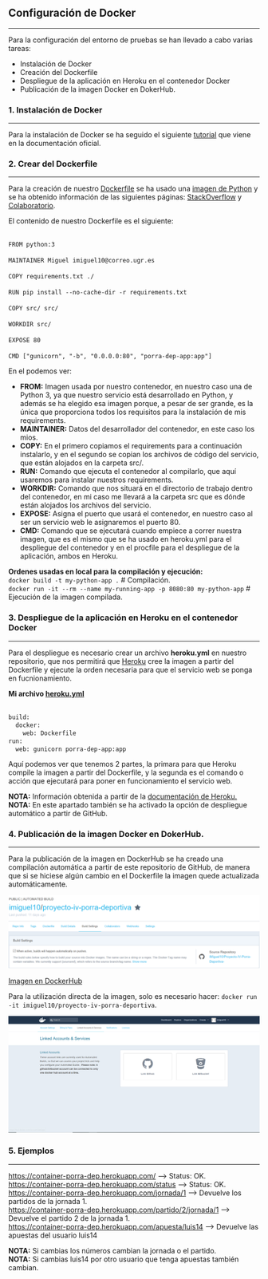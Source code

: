 ## Configuración de Docker
---


Para la configuración del entorno de pruebas se han llevado a cabo varias tareas:

* Instalación de Docker
* Creación del Dockerfile
* Despliegue de la aplicación en Heroku en el contenedor Docker
* Publicación de la imagen Docker en DokerHub.




### 1. Instalación de Docker

---

Para la instalación de Docker se ha seguido el siguiente [tutorial](https://docs.docker.com/install/linux/docker-ce/ubuntu/#install-docker-ce) que viene en la documentación oficial.


### 2. Crear del Dockerfile 

---
Para la creación de nuestro [Dockerfile](https://github.com/iMiguel10/Proyecto-IV-Porra-Deportiva-/blob/master/Dockerfile) se ha usado una [imagen de Python](https://hub.docker.com/_/python/) y se ha obtenido información de las siguientes páginas: [StackOverflow](https://stackoverflow.com/questions/43925487/how-to-run-gunicorn-on-docker) y [Colaboratorio](https://colaboratorio.net/davidochobits/sysadmin/2018/crear-imagenes-medida-docker-dockerfile/).

El contenido de nuestro Dockerfile es el siguiente:

~~~

FROM python:3

MAINTAINER Miguel imiguel10@correo.ugr.es

COPY requirements.txt ./

RUN pip install --no-cache-dir -r requirements.txt

COPY src/ src/

WORKDIR src/

EXPOSE 80

CMD ["gunicorn", "-b", "0.0.0.0:80", "porra-dep-app:app"]

~~~

En el podemos ver:  

+ **FROM:** Imagen usada por nuestro contenedor, en nuestro caso una de Python 3, ya que nuestro servicio está desarrollado en Python, y además se ha elegido esa imagen porque, a pesar de ser grande, es la única que proporciona todos los requisitos para la instalación de mis requirements.
+ **MAINTAINER:** Datos del desarrollador del contenedor, en este caso los mios.
+ **COPY:** En el primero copiamos el requirements para a continuación instalarlo, y en el segundo se copian los archivos de código del servicio, que están alojados en la carpeta src/.
+ **RUN:** Comando que ejecuta el contenedor al compilarlo, que aquí usaremos para instalar nuestros requirements.
+ **WORKDIR:** Comando que nos situará en el directorio de trabajo dentro del contenedor, en mi caso me llevará a la carpeta src que es dónde están alojados los archivos del servicio.
+ **EXPOSE:** Asigna el puerto que usará el contenedor, en nuestro caso al ser un servicio web le asignaremos el puerto 80.
+ **CMD:** Comando que se ejecutará cuando empiece a correr nuestra imagen, que es el mismo que se ha usado en heroku.yml para el despliegue del contenedor y en el procfile para el despliegue de la aplicación, ambos en Heroku.

**Ordenes usadas en local para la compilación y ejecución:**  
`docker build -t my-python-app .`  # Compilación.  
`docker run -it --rm --name my-running-app -p 8080:80 my-python-app` # Ejecución de la imagen compilada.


### 3. Despliegue de la aplicación en Heroku en el contenedor Docker
---
Para el despliegue es necesario crear un archivo **heroku.yml** en nuestro repositorio, que nos permitirá que [Heroku](https://www.heroku.com/) cree la imagen a partir del Dockerfile y ejecute la orden necesaria para que el servicio web se ponga en fucnionamiento.

**Mi archivo [heroku.yml](https://github.com/iMiguel10/Proyecto-IV-Porra-Deportiva-/blob/master/heroku.yml)**  

~~~

build:
  docker:
    web: Dockerfile
run:
  web: gunicorn porra-dep-app:app 

~~~

Aquí podemos ver que tenemos 2 partes, la primara para que Heroku compile la imagen a partir del Dockerfile, y la segunda es el comando o acción que ejecutará para poner en funcionamiento el servicio web.

**NOTA:** Información obtenida a partir de la [documentación de Heroku.](https://devcenter.heroku.com/articles/build-docker-images-heroku-yml)  
**NOTA:** En este apartado también se ha activado la opción de despliegue automático a partir de GitHub.

### 4. Publicación de la imagen Docker en DokerHub.
---

Para la publicación de la imagen en DockerHub se ha creado una compilación automática a partir de este repositorio de GitHub, de manera que si se hiciese algún cambio en el Dockerfile la imagen quede actualizada automáticamente.

![DockerHub](https://github.com/iMiguel10/Proyecto-IV-Porra-Deportiva-/blob/master/img/DockerHub-Auto.PNG)

[Imagen en DockerHub](https://hub.docker.com/r/imiguel10/proyecto-iv-porra-deportiva/)

Para la utilización directa de la imagen, solo es necesario hacer: `docker run -it imiguel10/proyecto-iv-porra-deportiva`.

![DockerHub](https://github.com/iMiguel10/Proyecto-IV-Porra-Deportiva-/blob/master/img/DockerHub.PNG)

### 5. Ejemplos
---

https://container-porra-dep.herokuapp.com/  --> Status: OK.  
https://container-porra-dep.herokuapp.com/status  --> Status: OK.  
https://container-porra-dep.herokuapp.com/jornada/1 --> Devuelve los partidos de la jornada 1.   
https://container-porra-dep.herokuapp.com/partido/2/jornada/1 --> Devuelve el partido 2 de la jornada 1.  
https://container-porra-dep.herokuapp.com/apuesta/luis14 --> Devuelve las apuestas del usuario luis14

**NOTA:** Si cambias los números cambian la jornada o el partido.   
**NOTA:** Si cambias luis14 por otro usuario que tenga apuestas también cambian. 